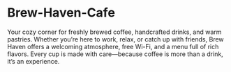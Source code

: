 # Brew-Haven-Cafe
Your cozy corner for freshly brewed coffee, handcrafted drinks, and warm pastries. Whether you’re here to work, relax, or catch up with friends, Brew Haven offers a welcoming atmosphere, free Wi-Fi, and a menu full of rich flavors. Every cup is made with care—because coffee is more than a drink, it’s an experience.
